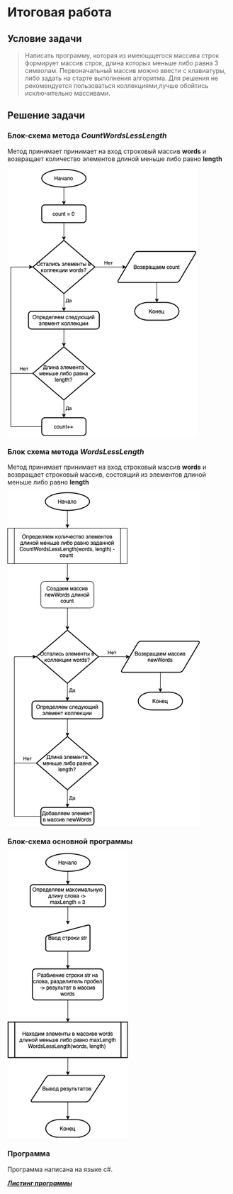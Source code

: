 # Итоговая работа
## Условие задачи
>Написать программу, которая из имеющщегося массива строк формирует массив строк, длина которых меньше либо равна 3 символам. Первоначальный массив можно ввести с клавиатуры, либо задать на старте выполнения алгоритма. Для решения не рекомендуется пользоваться коллекциями,лучше обойтись исключительно массивами.
## Решение задачи
### Блок-схема метода *CountWordsLessLength*
Метод принимает принимает на вход строковый массив **words** и возвращает количество элементов длиной меньше либо равно **length** 

![Блок-схема метода CountWordsLessLength](CountWordsLessLength.png)

### Блок схема метода *WordsLessLength*
Метод принимает принимает на вход строковый массив **words** и возвращает строковый массив, состоящий из элементов длиной меньше либо равно **length** 

![Блок-схема метода WordsLessLength](WordsLessLength.png)

### Блок-схема основной программы

![Блок-схема основной программы](UpdateStringArray.png)

### Программа
Программа написана на языке c#.

_**[Листинг программы](/UpgradeStringArray/Program.cs)**_